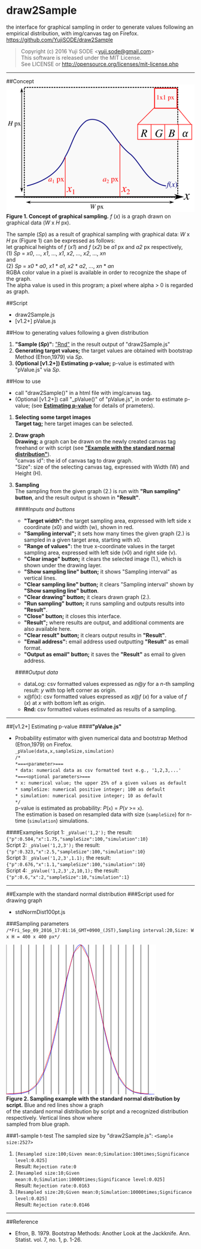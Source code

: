 # draw2Sample
the interface for graphical sampling in order to generate values following an empirical distribution, with img/canvas tag on Firefox.  
https://github.com/YujiSODE/draw2Sample

>Copyright (c) 2016 Yuji SODE \<yuji.sode@gmail.com\>  
>This software is released under the MIT License.  
>See LICENSE or http://opensource.org/licenses/mit-license.php
______

##Concept
![Concept of graphical sampling:draw2Sample_Fig.png](./draw2Sample_Fig.png)  
__Figure 1. Concept of graphical sampling.__ _f_ (_x_) is a graph drawn on graphical data (_W_ x _H_ px).

The sample (_Sp_) as a result of graphical sampling with graphical data: _W_ x _H_ px (Figure 1) can be expressed as follows:  
let graphical heights of _f_ (_x1_) and _f_ (_x2_) be _a1_ px and _a2_ px respectively,  
(1)   _Sp_ = _x0_, ..., _x1_, ..., _x1_, _x2_, ..., _x2_, ..., _xn_  
and  
(2)   _Sp_ = _x0_ \* _a0_, _x1_ \* _a1_, _x2_ \* _a2_, ..., _xn_ \* _an_  
RGBA color value in a pixel is available in order to recognize the shape of the graph.  
The alpha value is used in this program; a pixel where alpha > 0 is regarded as graph.

##Script
* draw2Sample.js
* \[v1.2+\] pValue.js

##How to generating values following a given distribution
1. __"Sample (_Sp_)":__ ["Rnd"](#output-data) in the result output of "draw2Sample.js"  
2. __Generating target values;__ the target values are obtained with bootstrap Method (Efron,1979) via _Sp_.
3. __\(Optional \[v1.2+\]\) Estimating p-value;__ p-value is estimated with "pValue.js" via _Sp_.

##How to use
* call "draw2Sample()" in a html file with img/canvas tag.
* \(Optional \[v1.2+\]\) call "_pValue()" of "pValue.js", in order to estimate p-value; (see [__Estimating p-value__](#v12-estimating-p-value) for details of prameters).

1. __Selecting some target images__  
   __Target tag;__ here target images can be selected.  

2. __Draw graph__  
   __Drawing;__ a graph can be drawn on the newly created canvas tag freehand or with script (see [__"Example with the standard normal distribution"__](#example-with-the-standard-normal-distribution)).  
   "canvas id": the id of canvas tag to draw graph.  
   "Size": size of the selecting canvas tag, expressed with Width (W) and Height (H).

3. __Sampling__  
   The sampling from the given graph (2.) is run with __"Run sampling" button__, and the result output is shown in __"Result"__.  

   ####_Inputs and buttons_  
   * __"Target width":__ the target sampling area, expressed with left side x coordinate (x0) and width (w), shown in red.
   * __"Sampling interval";__ it sets how many times the given graph (2.) is sampled in a given target area, starting with x0.
   * __"Range of values":__ the true x-coordinate values in the target sampling area, expressed with left side (v0) and right side (v).
   * __"Clear image" button;__ it clears the selected image (1.), which is shown under the drawing layer.
   * __"Show sampling line" button;__ it shows "Sampling interval" as vertical lines.
   * __"Clear sampling line" button;__ it clears "Sampling interval" shown by __"Show sampling line" button__.
   * __"Clear drawing" button;__ it clears drawn graph (2.).
   * __"Run sampling" button;__ it runs sampling and outputs results into __"Result"__.
   * __"Close" button;__ it closes this interface.
   * __"Result";__ where results are output, and additional comments are also available here.
   * __"Clear result" button;__ it clears output results in __"Result"__.
   * __"Email address":__ email address used outputting __"Result"__ as email format.
   * __"Output as email" button;__ it saves the __"Result"__ as email to given address.

   ####_Output data_  
   * dataLog: csv formatted values expressed as _n_@_y_ for a _n_-th sampling result: _y_ with top left corner as origin.
   * x@f(x): csv formatted values expressed as _x_@_f_ (_x_) for a value of _f_ (_x_) at _x_ with bottom left as origin.
   * __Rnd:__ csv formatted values estimated as results of a sampling.

______
##\[v1.2+\] Estimating p-value
####__"pValue.js"__
* Probability estimator with given numerical data and bootstrap Method (Efron,1979) on Firefox.  
`_pValue(data,x,sampleSize,simulation)`  
`/*`  
`*===<parameter>===`  
`* data: numerical data as csv formatted text e.g., '1,2,3,...'`  
`*===<optional parameters>===`  
`* x: numerical value; the upper 25% of a given values as default`  
`* sampleSize: numerical positive integer; 100 as default`  
`* simulation: numerical positive integer; 10 as default`  
`*/`  
p-value is estimated as probability: _P_(`x`) = _P_(_v_ >= `x`).  
The estimation is based on resampled data with size (`sampleSize`) for n-time (`simulation`) simulations.

####Examples
Script 1: `_pValue('1,2');` the result: `{"p":0.504,"x":1.75,"sampleSize":100,"simulation":10}`  
Script 2: `_pValue('1,2,3');` the result: `{"p":0.323,"x":2.5,"sampleSize":100,"simulation":10}`  
Script 3: `_pValue('1,2,3',1.1);` the result: `{"p":0.676,"x":1.1,"sampleSize":100,"simulation":10}`  
Script 4: `_pValue('1,2,3',2,10,1);` the result: `{"p":0.6,"x":2,"sampleSize":10,"simulation":1}`  

______
##Example with the standard normal distribution
###Script used for drawing graph
* stdNormDist100pt.js

###Sampling parameters
`/*Fri_Sep_09_2016_17:01:16_GMT+0900_(JST),Sampling interval:20,Size: W x H = 400 x 400 px*/`

![Sampling example with the standard normal distribution by script:stdNormDist_scriptOutputAll.jpg](./stdNormDist_scriptOutputAll.jpg)  
__Figure 2. Sampling example with the standard normal distribution by script.__ Blue and red lines show a graph  
of the standard normal distribution by script and a recognized distribution respectively. Vertical lines show where  
sampled from blue graph.

###1-sample t-test
The sampled size by "draw2Sample.js": `<Sample size:2527>`

1. `[Resampled size:100;Given mean:0;Simulation:100times;Significance level:0.025]`  
   Result: `Rejection rate:0`
2. `[Resampled size:10;Given mean:0.0;Simulation:10000times;Significance level:0.025]`  
   Result: `Rejection rate:0.0163`
3. `[Resampled size:20;Given mean:0;Simulation:10000times;Significance level:0.025]`  
   Result: `Rejection rate:0.0146`

______
##Reference
* Efron, B. 1979. Bootstrap Methods: Another Look at the Jackknife. Ann. Statist. vol. 7, no. 1, p. 1-26.
